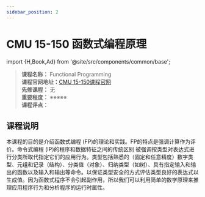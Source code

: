 ```yaml
---
sidebar_position: 2
---
```


# CMU 15-150 函数式编程原理

import {H,Book,Ad} from '@site/src/components/common/base';

>**课程名称：** Functional Programming     
**课程官网地址：**[CMU 15-150课程官网](http://www.cs.cmu.edu/~15150/)  
**先修课程：** 无  
**重要程度：** ※※※※※  
**课程评点：** 

## 课程说明
本课程的目的是介绍函数式编程 (FP)的理论和实践。FP的特点是强调计算作为评价。命令式编程 (IP)的程序和数据特征之间的传统区别 被强调按类型对表达式进行分类所取代指定它们的应用行为。类型包括熟悉的（固定和任意精度）数字类型、元组和记录（结构）、分类值（对象）、归纳类型（如树）、具有指定输入和输出的函数以及输入和输出等命令。以保证类型安全的方式评估类型良好的表达式以生成值。因为函数式程序不会引起副作用，所以我们可以利用简单的数学原理来推理应用程序行为和分析程序的运行时属性。


<Comment></Comment>

